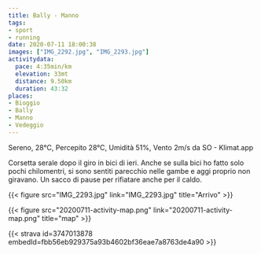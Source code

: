 ```yaml
---
title: Bally - Manno 
tags:
- sport
- running
date: 2020-07-11 18:00:38
images: ["IMG_2292.jpg", "IMG_2293.jpg"]
activitydata:
  pace: 4:35min/km
  elevation: 33mt
  distance: 9.50km
  duration: 43:32
places:
- Bioggio
- Bally
- Manno
- Vedeggio
---
```


Sereno, 28°C, Percepito 28°C, Umidità 51%, Vento 2m/s da SO - Klimat.app

Corsetta serale dopo il giro in bici di ieri. Anche se sulla bici ho fatto solo pochi chilomentri, si sono sentiti parecchio nelle gambe e aggi proprio non giravano. Un sacco di pause per rifiatare anche per il caldo.


{{< figure src="IMG_2293.jpg" link="IMG_2293.jpg" title="Arrivo" >}}

{{< figure src="20200711-activity-map.png" link="20200711-activity-map.png" title="map" >}}


{{< strava id=3747013878 embedId=fbb56eb929375a93b4602bf36eae7a8763de4a90 >}}
